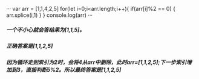 ···
var arr = [1,1,4,2,5]
for(let i=0;i<arr.length;i++){
    if(arr[i]%2 == 0) {
        arr.splice(i,1)
    }
}
console.log(arr)
···

##### 一个不小心就会答结果为[1,1,5]。
##### 正确答案是[1,1,2,5]
##### 因为循环走到索引为2时，会将4从arr中删除，此时arr=[1,1,2,5];下一步索引增加到3，直接判断5%2。所以最终答案是[1,1,2,5]
